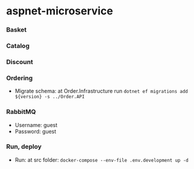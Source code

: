 # aspnet-microservice

### Basket

### Catalog

### Discount

### Ordering
- Migrate schema: at Order.Infrastructure run `dotnet ef migrations add ${version} -s ../Order.API`

### RabbitMQ
- Username: guest
- Password: guest

### Run, deploy
- Run: at src folder: `docker-compose --env-file .env.development up -d`
